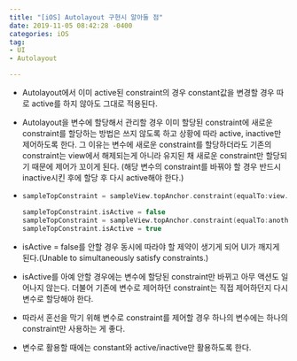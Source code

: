```yaml
---
title: "[iOS] Autolayout 구현시 알아둘 점"
date: 2019-11-05 08:42:28 -0400
categories: iOS
tag:
- UI
- Autolayout

---
```


- Autolayout에서 이미 active된 constraint의 경우 constant값을 변경할 경우 따로 active를 하지 않아도 그대로 적용된다.

- Autolayout을 변수에 할당해서 관리할 경우 이미 할당된 constraint에 새로운 constraint를 할당하는 방법은 쓰지 않도록 하고 상황에 따라 active, inactive만 제어하도록 한다. 그 이유는 변수에 새로운 constraint를 할당하더라도 기존의 constraint는 view에서 해제되는게 아니라 유지된 채 새로운 constraint만 할당되기 때문에 제어가 꼬이게 된다. (해당 변수의 constraint를 바꿔야 할 경우 반드시 inactive시킨 후에 할당 후 다시 active해야 한다.)

- ```swift
  sampleTopConstraint = sampleView.topAnchor.constraint(equalTo:view.topAnchor)
  
  sampleTopConstraint.isActive = false
  sampleTopConstraint = sampleView.topAnchor.constraint(equalTo:anotherView.topAnchor)
  sampleTopConstraint.isActive = true
  ```


- isActive =  false를 안할 경우 동시에 따라야 할 제약이 생기게 되어 UI가 깨지게 된다.(Unable to simultaneously satisfy constraints.)

- isActive를 아예 안할 경우에는 변수에 할당된 constraint만 바뀌고 아무 액션도 일어나지 않는다. 더불어 기존에 변수로 제어하던 constraint는 직접 제어하던지 다시 변수로 할당해야 한다.

- 따라서 혼선을 막기 위해 변수로 constraint를 제어할 경우 하나의 변수에는 하나의 constraint만 사용하는 게 좋다.

- 변수로 활용할 때에는 constant와 active/inactive만 활용하도록 한다.
